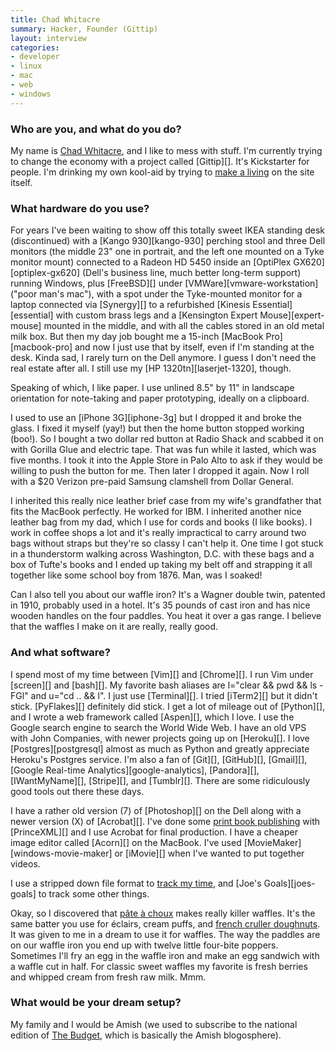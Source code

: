 ```yaml
---
title: Chad Whitacre
summary: Hacker, Founder (Gittip)
layout: interview
categories:
- developer
- linux
- mac
- web
- windows
---
```


### Who are you, and what do you do?

My name is [Chad Whitacre](https://www.gittip.com/whit537/ "Chad's Gittip account."), and I like to mess with stuff. I'm currently trying to change the economy with a project called [Gittip][]. It's Kickstarter for people. I'm drinking my own kool-aid by trying to [make a living](http://blog.gittip.com/post/27072581481/i-believe-in-gittip "Chad's post on leaving his job to work on Gittip full-time.") on the site itself.

### What hardware do you use?

For years I've been waiting to show off this totally sweet IKEA standing desk (discontinued) with a [Kango 930][kango-930] perching stool and three Dell monitors (the middle 23" one in portrait, and the left one mounted on a Tyke monitor mount) connected to a Radeon HD 5450 inside an [OptiPlex GX620][optiplex-gx620] (Dell's business line, much better long-term support) running Windows, plus [FreeBSD][] under [VMWare][vmware-workstation] ("poor man's mac"), with a spot under the Tyke-mounted monitor for a laptop connected via [Synergy][] to a refurbished [Kinesis Essential][essential] with custom brass legs and a [Kensington Expert Mouse][expert-mouse] mounted in the middle, and with all the cables stored in an old metal milk box. But then my day job bought me a 15-inch [MacBook Pro][macbook-pro] and now I just use that by itself, even if I'm standing at the desk. Kinda sad, I rarely turn on the Dell anymore. I guess I don't need the real estate after all. I still use my [HP 1320tn][laserjet-1320], though.

Speaking of which, I like paper. I use unlined 8.5" by 11" in landscape orientation for note-taking and paper prototyping, ideally on a clipboard.

I used to use an [iPhone 3G][iphone-3g] but I dropped it and broke the glass. I fixed it myself (yay!) but then the home button stopped working (boo!). So I bought a two dollar red button at Radio Shack and scabbed it on with Gorilla Glue and electric tape. That was fun while it lasted, which was five months. I took it into the Apple Store in Palo Alto to ask if they would be willing to push the button for me. Then later I dropped it again. Now I roll with a $20 Verizon pre-paid Samsung clamshell from Dollar General.

I inherited this really nice leather brief case from my wife's grandfather that fits the MacBook perfectly. He worked for IBM. I inherited another nice leather bag from my dad, which I use for cords and books (I like books). I work in coffee shops a lot and it's really impractical to carry around two bags without straps but they're so classy I can't help it. One time I got stuck in a thunderstorm walking across Washington, D.C. with these bags and a box of Tufte's books and I ended up taking my belt off and strapping it all together like some school boy from 1876. Man, was I soaked!

Can I also tell you about our waffle iron? It's a Wagner double twin, patented in 1910, probably used in a hotel. It's 35 pounds of cast iron and has nice wooden handles on the four paddles. You heat it over a gas range. I believe that the waffles I make on it are really, really good.

### And what software?

I spend most of my time between [Vim][] and [Chrome][]. I run Vim under [screen][] and [bash][]. My favorite bash aliases are l="clear && pwd && ls -FGl" and u="cd .. && l". I just use [Terminal][]. I tried [iTerm2][] but it didn't stick. [PyFlakes][] definitely did stick. I get a lot of mileage out of [Python][], and I wrote a web framework called [Aspen][], which I love. I use the Google search engine to search the World Wide Web. I have an old VPS with John Companies, with newer projects going up on [Heroku][]. I love [Postgres][postgresql] almost as much as Python and greatly appreciate Heroku's Postgres service. I'm also a fan of [Git][], [GitHub][], [Gmail][], [Google Real-time Analytics][google-analytics], [Pandora][], [IWantMyName][], [Stripe][], and [Tumblr][]. There are some ridiculously good tools out there these days.

I have a rather old version (7) of [Photoshop][] on the Dell along with a newer version (X) of [Acrobat][]. I've done some [print book publishing](http://www.bibledesignblog.com/2011/08/the-gospels-edited-by-chad-whitacre.html "Chad's Gospels book.") with [PrinceXML][] and I use Acrobat for final production. I have a cheaper image editor called [Acorn][] on the MacBook. I've used [MovieMaker][windows-movie-maker] or [iMovie][] when I've wanted to put together videos.

I use a stripped down file format to [track my time](http://blag.whit537.org/2009/03/timetough-fast-time-tracking-for.html "Chad's post on tracking time."), and [Joe's Goals][joes-goals] to track some other things.

Okay, so I discovered that [pâte à choux](http://en.wikipedia.org/wiki/Choux_pastry "The Wikipedia entry for Choux pastry.") makes really killer waffles. It's the same batter you use for éclairs, cream puffs, and [french cruller doughnuts](http://articles.latimes.com/2010/jun/03/food/la-fo-doughnutsrecd-20100603 "A recipe for French cruller donuts."). It was given to me in a dream to use it for waffles. The way the paddles are on our waffle iron you end up with twelve little four-bite poppers. Sometimes I'll fry an egg in the waffle iron and make an egg sandwich with a waffle cut in half. For classic sweet waffles my favorite is fresh berries and whipped cream from fresh raw milk. Mmm.

### What would be your dream setup?

My family and I would be Amish (we used to subscribe to the national edition of [The Budget](http://www.thebudgetnewspaper.com/ "A local newspaper in Ohio."), which is basically the Amish blogosphere).